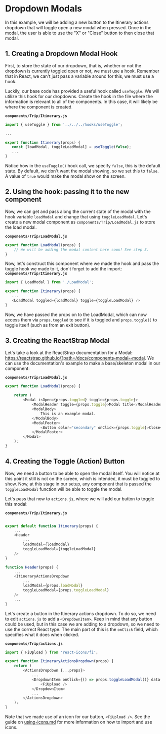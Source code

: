 # Dropdown Modals

In this example, we will be adding a new button to the Itinerary actions dropdown that will toggle open a new modal when pressed. Once in the modal, the user is able to use the "X" or "Close" button to then close that modal.

## 1. Creating a Dropdown Modal Hook
First, to store the state of our dropdown, that is, whether or not the dropdown is currently toggled open or not, we must use a hook. Remember that in React, we can't just pass a variable around for this, we must use a hook.

Luckily, our base code has provided a useful hook called `useToggle`. We will utilize this hook for our dropdowns.
Create the hook in the file where the information is relevant to all of the components. In this case, it will likely be where the component is created.

**`components/Trip/Itinerary.js`**
```js
import { useToggle } from '../../../hooks/useToggle';

...

export function Itinerary(props) {
   const [loadModal, toggleLoadModal] = useToggle(false);
   ...
}
```

Notice how in the `useToggle()` hook call, we specify `false`, this is the default state. By default, we don't want the modal showing, so we set this to `false`. A value of `true` would make the modal show on the screen.

## 2. Using the hook: passing it to the new component
Now, we can get and pass along the current state of the modal with the hook variable `loadModal` and change that using `toggleLoadModal`.
Let's create a new modal component as `components/Trip/LoadModal.js` to store the load modal.

**`components/Trip/LoadModal.js`**
```js
export function LoadModal(props) {
    // We will be adding the modal content here soon! See step 3.
}
```

Now, let's construct this component where we made the hook and pass the toggle hook we made to it, don't forget to add the import:
**`components/Trip/Itinerary.js`**
```js
import { LoadModal } from './LoadModal';

export function Itinerary(props) {
   ...
   <LoadModal toggled={loadModal} toggle={toggleLoadModal} />
}
```

Now, we have passed the props on to the LoadModal, which can now access them via `props.toggled` to see if it is toggled and `props.toggle()` to toggle itself (such as from an exit button).

## 3. Creating the ReactStrap Modal
Let's take a look at the ReactStrap documentation for a Modal: https://reactstrap.github.io/?path=/docs/components-modal--modal.
We can use the documentation's example to make a base/skeleton modal in our component:

**`components/Trip/LoadModal.js`**
```js
export function LoadModal(props) {
   
    return (
        <Modal isOpen={props.toggled} toggle={props.toggle}>
            <ModalHeader toggle={props.toggle}>Modal title</ModalHeader>
            <ModalBody>
                This is an example modal.
            </ModalBody>
            <ModalFooter>
                <Button color="secondary" onClick={props.toggle}>Close</Button>
            </ModalFooter>
        </Modal>
    );
}
```

## 4. Creating the Toggle (Action) Button
Now, we need a button to be able to open the modal itself. You will notice at this point it still is not on the screen, which is intended, it must be toggled to show. Now, at this stage in our setup, any component that is passed the `toggleLoadModal` function will be able to toggle the modal.

Let's pass that now to `actions.js`, where we will add our button to toggle this modal:

**`components/Trip/Itinerary.js`**
```js

export default function Itinerary(props) {
    ...
    <Header 
        ...
        loadModal={loadModal} 
        toggleLoadModal={toggleLoadModal}
    />
}

function Header(props) {
    ...
    <ItineraryActionsDropdown 
        ...
        loadModal={props.loadModal} 
        toggleLoadModal={props.toggleLoadModal} 
    />
    ...
}
```

Let's create a button in the Itinerary actions dropdown. To do so, we need to edit `actions.js` to add a `<DropdownItem>`. Keep in mind that any button could be used, but in this case we are adding to a dropdown, so we need to use the correct React type. The main part of this is the `onClick` field, which specifies what it does when clicked.

**`components/Trip/actions.js`**
```js
import { FiUpload } from 'react-icons/fi';

export function ItineraryActionsDropdown(props) {
    return (
        <ActionsDropdown {...props}>
            ...
            <DropdownItem onClick={() => props.toggleLoadModal()} data-testid='load-button' title="Load trip">
                <FiUpload />
            </DropdownItem>
            ...
        </ActionsDropdown>
    );
}
```

Note that we made use of an icon for our button, `<FiUpload />`. See the guide on [using-icons.md](using-icons.md) for more information on how to import and use icons.
